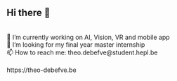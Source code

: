 ## Hi there 👋<br>
<br>
🔭 I’m currently working on AI, Vision, VR and mobile app<br>
👯 I’m looking for my final year master internship<br>
📫 How to reach me: theo.debefve@student.hepl.be<br>
<br>
https://theo-debefve.be
<br>
